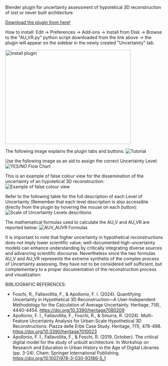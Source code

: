 Blender plugin for uncertainty assessment of hypotetical 3D reconstruction of lost or never built architecture

[Download the plugin from here!](https://github.com/rikkarlo/Blender-Uncertainty-Calculator/releases/download/v2.3.1/AU_VR.py)


How to install: Edit -> Preferences -> Add-ons -> Install from Disk -> Browse to the "AU_VR.py" python script downloaded from the link above -> the plugin will appear on the sidebar in the newly created "Uncertainty" tab.

<img src="https://github.com/user-attachments/assets/6e354786-3ca5-4855-a36d-bbe82779feaf" alt="install plugin" width="400" height="300">


The following image explains the plugin tabs and buttons:
![Tutorial](https://github.com/user-attachments/assets/3934c39d-c9fc-48a2-9bd6-f4580afb1195)

Use the following image as an aid to assign the correct Uncertainty Level:
![YES/NO Flow Chart](https://github.com/user-attachments/assets/14ff314c-132e-4539-b206-ca6142247d37)

This is an example of false colour view for the dissemination of the uncertainty of an hypotetical 3D reconstruction:
![Example of false colour view](https://github.com/user-attachments/assets/0b6edead-6975-40bd-a83e-61b7f02e4e50)

Refer to the following table for the full description of each Level of Uncertainty (Remember that each level description is also accessible directly from the plugin by hovering the mouse on each button):
![Scale of Uncertainty Levels descritions](https://github.com/user-attachments/assets/1b5756ad-88ba-42d3-89b5-e38b6db0fbc5)

The mathematical formulas used to calculate the AU_V and AU_VR are reported below:
![AUV_AUVR Formulas](https://github.com/user-attachments/assets/2b9be003-1f6a-4b98-9d0a-fa9bc38a4b74)

It is important to note that higher uncertainty in hypothetical reconstructions does not imply lower scientific value; well-documented high-uncertainty models can enhance understanding by critically integrating diverse sources and advancing scientific discourse. Nevertheless since the two formulas AU_V and AU_VR represents the extreme synthetis of the complex process of Uncertainty assessing, they have not to be considered self sufficient, but complementary to a proper documentation of the reconstruction process and visualization:
 


BIBLIOGRAFIC REFERENCES:

- Foschi, R., Fallavollita, F., & Apollonio, F. I. (2024). Quantifying Uncertainty in Hypothetical 3D Reconstruction—A User-Independent Methodology for the Calculation of Average Uncertainty. Heritage, 7(8), 4440-4454. https://doi.org/10.3390/heritage7080209
- Apollonio, F. I., Fallavollita, F., Foschi, R., & Smurra, R. (2024). Multi-Feature Uncertainty Analysis for Urban-Scale Hypothetical 3D Reconstructions: Piazza delle Erbe Case Study. Heritage, 7(1), 476-498. https://doi.org/10.3390/heritage7010023
- Apollonio, F. I., Fallavollita, F., & Foschi, R. (2019, October). The critical digital model for the study of unbuilt architecture. In Workshop on Research and Education in Urban History in the Age of Digital Libraries (pp. 3-24). Cham: Springer International Publishing. https://doi.org/10.1007/978-3-030-93186-5_1
